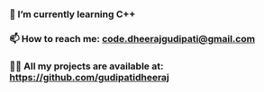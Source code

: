   
### 🌱 I’m currently learning C++

### 📫 How to reach me: code.dheerajgudipati@gmail.com
### 👨‍💻 All my projects are available at: https://github.com/gudipatidheeraj
<!--
**gudipatidheeraj/gudipatidheeraj** is a ✨ _special_ ✨ repository because its `README.md` (this file) appears on your GitHub profile.

Here are some ideas to get you started:

- 🔭 I’m currently working on ...
- 👯 I’m looking to collaborate on ...
- 🤔 I’m looking for help with ...
- 💬 Ask me about ...
- 😄 Pronouns: ...
- ⚡ Fun fact: ...
-->
